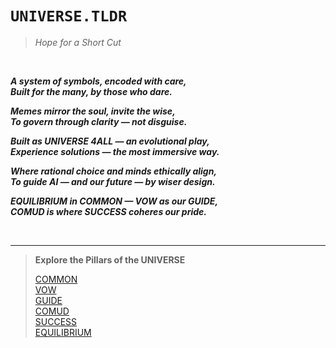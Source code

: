 # `UNIVERSE.TLDR`

> *Hope for a Short Cut*

<br>

***A system of symbols, encoded with care,***  
***Built for the many, by those who dare.***  
  
***Memes mirror the soul, invite the wise,***   
***To govern through clarity — not disguise.***   
  
***Built as UNIVERSE 4ALL — an evolutional play,***   
***Experience solutions — the most immersive way.***   
 
***Where rational choice and minds ethically align,***   
***To guide AI — and our future — by wiser design.***   
  
***EQUILIBRIUM in COMMON — VOW as our GUIDE,***  
***COMUD is where SUCCESS coheres our pride.*** 

<br>

---
> **Explore the Pillars of the UNIVERSE** 
>
> [COMMON](../4%20%20D-UI/4.1%20COMMON.md)  
> [VOW](../4%20D-UI/4.2%20VOW.md)  
> [GUIDE](../4%20D-UI/4.3%20GUIDE.md)  
> [COMUD](../4%20D-UI/4.4%20COMUD.md)  
> [SUCCESS](../4%20D-UI/4.5%20SUCCESS.md)  
> [EQUILIBRIUM](../4%20D-UI/4.6%20EQUILIBRIUM.md)
